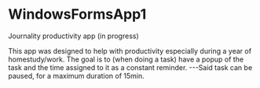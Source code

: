 # WindowsFormsApp1
Journality productivity app (in progress)


This app was designed to help with productivity especially during a year of homestudy/work. 
The goal is to (when doing a task) have a popup of the task and the time assigned to it as a constant reminder.
---Said task can be paused, for a maximum duration of 15min.
